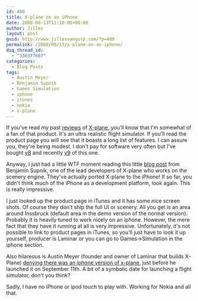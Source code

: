 ```yaml
---
id: 480
title: X-plane on an iPhone
date: 2008-09-13T11:10:08+00:00
author: Jilles
layout: post
guid: http://www.jillesvangurp.com/?p=480
permalink: /2008/09/13/x-plane-on-an-iphone/
dsq_thread_id:
  - "336377667"
categories:
  - Blog Posts
tags:
  - Austin Meyer
  - Benjamin Supnik
  - Games Simulation
  - iphone
  - itunes
  - nokia
  - x-plane
---
```

If you've read my past [reviews](https://www.jillesvangurp.com/tag/x-plane/) of [X-plane](http://x-plane.com/), you'll know that I'm somewhat of a fan of that product. It's an ultra realistic flight simulator. If you'll read the product page you will see that it boasts a long list of features. I can assure you, they're being modest. I don't pay for software very often but I've bought [v8](https://www.jillesvangurp.com/2006/03/10/x-plane-832/) and recently [v9](https://www.jillesvangurp.com/2008/06/08/x-plane-9-review/) of this one.

Anyway, I just had a little WTF moment reading this little [blog post](http://xplanescenery.blogspot.com/2008/09/i-cant-talk-now-im-flying-plane.html) from Benjamin Supnik, one of the lead developers of X-plane who works on the scenery engine. They've actually ported X-plane to the iPhone! If so far, you didn't think much of the iPhone as a development platform, look again. This is really impressive.

I just looked up the product page in iTunes and it has some nice screen shots. Of course they don't ship the full UI or scenery. All you get is an area around Inssbruck (default area in the demo version of the normal version). Probably it is heavily tuned to work nicely on an iphone. However, the mere fact that they have it running at all is very impressive. Unfortunately, it's not possible to link to product pages in iTunes, so you'll just have to look it up yourself, producer is Laminar or you can go to Games->Simulation in the iphone section.

Also hilareous is Austin Meyer (founder and owner of Laminar that builds X-Plane) [denying there was an iphone version of x-plane](http://www.flightsimx.co.uk/xplane/no-iphone-x-plane-yet/), just before he launched it on September 11th. A bit of a symbolic date for launching a flight simulator, don't you think?

Sadly, I have no iPhone or ipod touch to play with. Working for Nokia and all that.